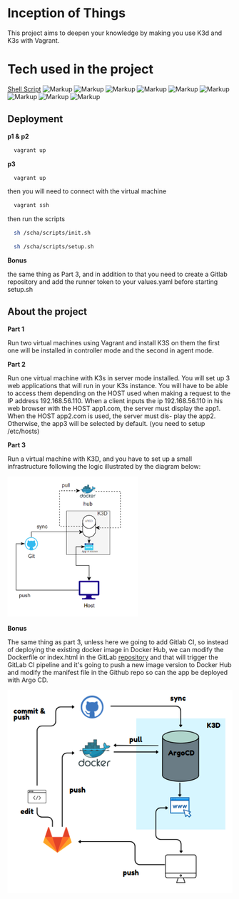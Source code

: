 
# Inception of Things

This project aims to deepen your knowledge by making you use K3d and K3s with
Vagrant.

# Tech used in the project

[Shell Script](https://img.shields.io/badge/shell_script-%23121011.svg?style=for-the-badge&logo=gnu-bash&logoColor=white)
![Markup](https://img.shields.io/badge/Vagrant-1868F2?style=for-the-badge&logo=Vagrant&logoColor=white)
![Markup](https://img.shields.io/badge/Argo%20CD-1e0b3e?style=for-the-badge&logo=argo&logoColor=#d16044) 
![Markup](https://img.shields.io/badge/kubernetes-326ce5.svg?&style=for-the-badge&logo=kubernetes&logoColor=white)
![Markup](https://img.shields.io/badge/GitHub-100000?style=for-the-badge&logo=github&logoColor=white) 
![Markup](https://img.shields.io/badge/Rancher-0075A8?style=for-the-badge&logo=rancher&logoColor=white) 
![Markup](https://img.shields.io/badge/GitLab-330F63?style=for-the-badge&logo=gitlab&logoColor=white) 
![Markup](https://img.shields.io/badge/Nginx-009639?style=for-the-badge&logo=nginx&logoColor=white) 
![Markup](https://img.shields.io/badge/Docker-2CA5E0?style=for-the-badge&logo=docker&logoColor=white) 
![Markup](https://img.shields.io/badge/Cent%20OS-262577?style=for-the-badge&logo=CentOS&logoColor=white) 

## Deployment

**p1 & p2**

```bash
  vagrant up
```

**p3**

```bash
  vagrant up
```

then you will need to connect with the virtual machine

```bash
  vagrant ssh
```
then run the scripts
```bash
  sh /scha/scripts/init.sh
```
```bash
  sh /scha/scripts/setup.sh
```

**Bonus**

the same thing as Part 3, and in addition to that you need to create a Gitlab repository and add the runner token to your values.yaml
before starting setup.sh 


## About the project

**Part 1**

Run two virtual machines using Vagrant and install K3S on them
the first one will be installed in controller mode and the second in agent mode.

**Part 2**

Run one virtual machine with K3s in server mode installed. You will set up 3 web applications that will run in your K3s instance.
You will have to be able to access them depending on the HOST used when making a request to the IP address 192.168.56.110.
When a client inputs the ip 192.168.56.110 in his web browser with the HOST app1.com,
the server must display the app1. When the HOST app2.com is used, the server must dis-
play the app2. Otherwise, the app3 will be selected by default. (you need to setup /etc/hosts)

**Part 3**

Run a virtual machine with K3D, and you have to set up a small infrastructure following the logic illustrated by the diagram below:

![](https://github.com/chahid001/Inception-of-Things/blob/main/assets/Screenshot%20from%202023-07-09%2017-32-58.png)

**Bonus**

The same thing as part 3, unless here we going to add Gitlab CI, so instead of deploying the existing 
docker image in Docker Hub, we can modify the Dockerfile or index.html in the GitLab [repository](https://gitlab.com/chahid001/iot-bonus)
and that will trigger the GitLab CI pipeline and it's going to push a new image version to Docker Hub and modify the manifest file in the Github repo so can 
the app be deployed with Argo CD.

![](https://github.com/chahid001/Inception-of-Things/blob/main/assets/Screenshot%20from%202023-07-10%2023-04-08.png)
    


    





